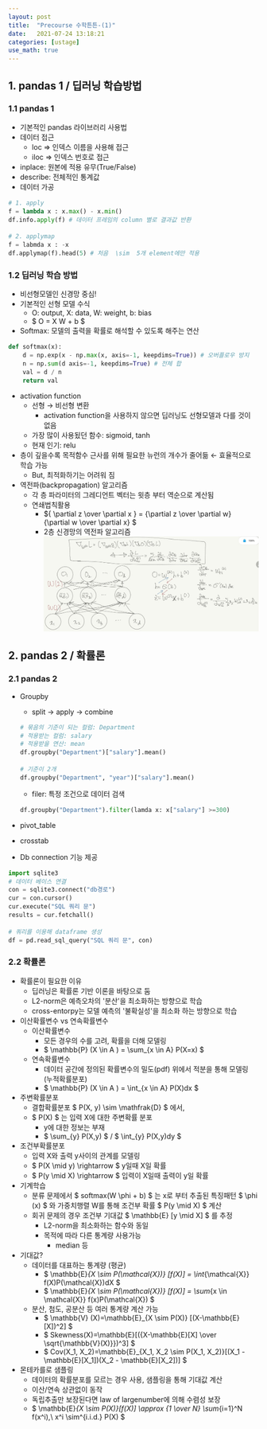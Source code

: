 ```yaml
---
layout: post
title:  "Precourse 수학튼튼-(1)"
date:   2021-07-24 13:18:21
categories: [ustage]
use_math: true
---
```


## 1. pandas 1 / 딥러닝 학습방법
### 1.1 pandas 1
 * 기본적인 pandas 라이브러리 사용법
 * 데이터 접근
    * loc => 인덱스 이름을 사용해 접근
    * iloc => 인덱스 번호로 접근
 * inplace: 원본에 적용 유무(True/False)
 * describe: 전체적인 통계값
 * 데이터 가공
 
 ```python
 # 1. apply
 f = lambda x : x.max() - x.min()
 df.info.apply(f) # 데이터 프레임의 column 별로 결과값 반환

 # 2. applymap
 f = labmda x : -x
 df.applymap(f).head(5) # 처음  \sim  5개 element에만 적용
 ```
 
### 1.2 딥러닝 학습 방법
 * 비선형모델인 신경망 중심!
 * 기본적인 선형 모델 수식
    * O: output, X: data, W: weight, b: bias
    * $ O = X W + b $
 * Softmax: 모델의 출력을 확률로 해석할 수 있도록 해주는 연산
 
 ```python
 def softmax(x):
     d = np.exp(x - np.max(x, axis=-1, keepdims=True)) # 오버플로우 방지
     n = np.sum(d axis=-1, keepdims=True) # 전체 합
     val = d / n
     return val
 ```
 * activation function
    * 선형 $\rightarrow$ 비선형 변환
        * activation function을 사용하지 않으면 딥러닝도 선형모델과 다를 것이 없음
    * 가장 많이 사용됬던 함수: sigmoid, tanh
    * 현재 인기: relu
 * 층이 깊을수록 목적함수 근사를 위해 필요한 뉴런의 개수가 줄어듦 $\leftarrow$ 효율적으로 학습 가능
    * But, 최적화하기는 어려워 짐
 * 역전파(backpropagation) 알고리즘
    * 각 층 파라미터의 그레디언트 벡터는 윗층 부터 역순으로 계산됨
    * 연쇄법칙활용
        * ${ \partial z \over \partial x } = {\partial z \over \partial w} {\partial w \over \partial x}   $
        * 2층 신경망의 역전파 알고리즘  
        ![here](/assets/image/precourse3_1.jpg)

## 2. pandas 2 / 확률론
### 2.1 pandas 2
 * Groupby
   * split $\rightarrow$ apply $\rightarrow$ combine

   ```python
   # 묶음의 기준이 되는 컬럼: Department
   # 적용받는 컬럼: salary
   # 적용받을 연산: mean
   df.groupby("Department")["salary"].mean()

   # 기준이 2개
   df.groupby("Department", "year")["salary"].mean()
   ```
   * filer: 특정 조건으로 데이터 검색

   ```python
   df.groupby("Department").filter(lamda x: x["salary"] >=300)
   ```
 * pivot_table
 * crosstab
 * Db connection 기능 제공
 
 ```python
 import sqlite3
 # 데이터 베이스 연결
 con = sqlite3.connect("db경로")
 cur = con.cursor()
 cur.execute("SQL 쿼리 문")
 results = cur.fetchall()

 # 쿼리를 이용해 dataframe 생성
 df = pd.read_sql_query("SQL 쿼리 문", con)
 ```

### 2.2 확률론
 * 확률론이 필요한 이유
   * 딥러닝은 확률론 기반 이론을 바탕으로 둠
   * L2-norm은 예측오차의 '분산'을 최소화하는 방향으로 학습
   * cross-entorpy는 모델 예측의 '불확실성'을 최소화 하는 방향으로 학습
 * 이산확률변수 vs 연속확률변수
   * 이산확률변수
      * 모든 경우의 수를 고려, 확률을 더해 모델링
      * $ \mathbb{P} (X \in A ) = \sum_{x \in A} P(X=x) $
   * 연속확률변수
      * 데이터 공간에 정의된 확률변수의 밀도(pdf) 위에서 적분을 통해 모델링 (누적확률분포)
      * $ \mathbb{P} (X \in A ) = \int_{x \in A} P(X)dx $
 * 주변확률분포
   * 결합확률분포 $ P(X, y)  \sim  \mathfrak{D}  $ 에서,
   * $ P(X) $ 는 입력 X에 대한 주변확률 분포
      * y에 대한 정보는 부재
      * $ \sum_{y} P(X,y) $ / $ \int_{y} P(X,y)dy $
 * 조건부확률분포
   * 입력 X와 출력 y사이의 관계를 모델링
   * $ P(X \mid y) \rightarrow $ y일때 X일 확률
   * $ P(y \mid X) \rightarrow $ 입력이 X일때 출력이 y일 확률
 * 기계학습
   * 분류 문제에서 $ softmax(W \phi + b) $ 는 x로 부터 추출된 특징패턴 $ \phi (x) $ 와 가중치행렬 W를 통해 조건부 확률 $ P(y \mid X) $ 계산
   * 회귀 문제의 경우 조건부 기대값 $ \mathbb{E} [y \mid X] $ 를 추정
      * L2-norm을 최소화하는 함수와 동일
      * 목적에 따라 다른 통계량 사용가능
         * median 등
 * 기대값?
   * 데이터를 대표하는 통계량 (평균)
      * $ \mathbb{E}_{X \sim P(\mathcal{X})} [f(X)] = \int_{\mathcal{X}} f(X)P(\mathcal{X})dX $
      * $ \mathbb{E}_{X \sim P(\mathcal{X})} [f(X)] = \sum_{x \in \mathcal{X}} f(x)P(\mathcal{X}) $
   * 분산, 첨도, 공분산 등 여러 통계량 계산 가능
      * $ \mathbb{V} (X)=\mathbb{E}_{X \sim P(X)} [(X-\mathbb{E}[X])^2] $
      * $ Skewness(X)=\mathbb{E}[({X-\mathbb{E}[X] \over \sqrt{\mathbb{V}(X)}})^3] $
      * $ Cov(X_1, X_2)=\mathbb{E}_{X_1, X_2 \sim P(X_1, X_2)}[(X_1 - \mathbb{E}[X_1])(X_2 - \mathbb{E}[X_2])] $
 * 몬테카를로 샘플링
   * 데이터의 확률분포를 모르는 경우 사용, 샘플링을 통해 기대값 계산
   * 이산/연속 상관없이 동작
   * 독립추출만 보장된다면 law of largenumber에 의해 수렴성 보장
   * $ \mathbb{E}_{X \sim P(X)}[f(X)] \approx {1 \over N} \sum_{i=1}^N f(x^i),\ x^i \sim^{i.i.d.} P(X) $
